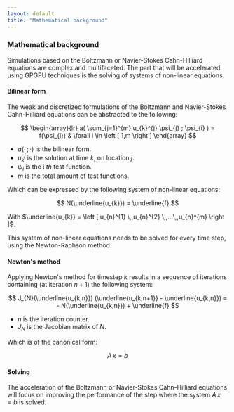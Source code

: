 ```yaml
---
layout: default
title: "Mathematical background"
---
```


### Mathematical background

Simulations based on the Boltzmann or Navier-Stokes Cahn-Hilliard equations are complex and multifaceted. The part that will be accelerated using GPGPU techniques is the solving of systems of non-linear equations.

#### Bilinear form

The weak and discretized formulations of the Boltzmann and Navier-Stokes Cahn-Hilliard equations can be abstracted to the following:

$$
\begin{array}{lr}
a( \sum_{j=1}^{m} u_{k}^{j} \psi_{j} ; \psi_{i} ) = f(\psi_{i}) & \forall i \in \left [ 1,m \right ]
\end{array}
$$

  * $a(\cdot \, ; \cdot)$ is the bilinear form.
  * $u_{k}^{j}$ is the solution at time $k$, on location $j$.
  * $\psi_{i}$ is the i *th* test function.
  * $m$ is the total amount of test functions.

Which can be expressed by the following system of non-linear equations:

$$
N(\underline{u_{k}}) = \underline{f}
$$

With $\underline{u_{k}} = \left [ u_{n}^{1} \,,u_{n}^{2} \,,...\,,u_{n}^{m} \right ]$.

This system of non-linear equations needs to be solved for every time step, using the Newton-Raphson method.

#### Newton's method

Applying Newton's method for timestep $k$ results in a sequence of iterations containing (at iteration $n + 1$) the following system:

$$
J_{N}(\underline{u_{k,n}}) (\underline{u_{k,n+1}} - \underline{u_{k,n}}) = - N(\underline{u_{k,n}}) + \underline{f}
$$

  * $n$ is the iteration counter.
  * $J_{N}$ is the Jacobian matrix of $N$.

Which is of the canonical form:

$$
A\,x=b
$$

#### Solving

The acceleration of the Boltzmann or Navier-Stokes Cahn-Hilliard equations will focus on improving the performance of the step where the system $A\,x=b$ is solved.